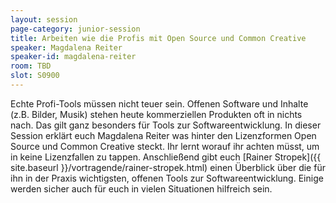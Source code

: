 ```yaml
---
layout: session
page-category: junior-session
title: Arbeiten wie die Profis mit Open Source und Common Creative
speaker: Magdalena Reiter
speaker-id: magdalena-reiter
room: TBD
slot: S0900
---
```


Echte Profi-Tools müssen nicht teuer sein. Offenen Software und Inhalte (z.B. Bilder, Musik) stehen heute kommerziellen Produkten oft in nichts nach. Das gilt ganz besonders für Tools zur Softwareentwicklung. In dieser Session erklärt euch Magdalena Reiter was hinter den Lizenzformen Open Source und Common Creative steckt. Ihr lernt worauf ihr achten müsst, um in keine Lizenzfallen zu tappen. Anschließend gibt euch [Rainer Stropek]({{ site.baseurl }}/vortragende/rainer-stropek.html) einen Überblick über die für ihn in der Praxis wichtigsten, offenen Tools zur Softwareentwicklung. Einige werden sicher auch für euch in vielen Situationen hilfreich sein.